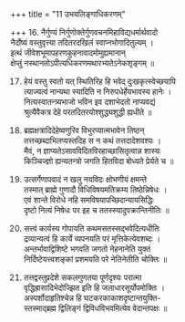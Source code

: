 +++
title = "11 उभयलिङ्गाधिकरणम्"

+++
16. नैर्गुण्यं निर्गुणोक्तेर्गुणवचनमिहाविद्यधर्मार्थवादो  
नैर्दोष्यं वस्तुवृत्त्या तदितरदखिलं स्वाप्नभोगादितुल्यम् ।  
इत्थं जीवेशभूमापहरणकुहनावादमोमुह्यमानान्  
क्षेप्तुं नस्थानतोऽपीत्यधिकरणमथारभ्यतेऽनेकशृङ्गम् ॥

17. हेयं वस्तु स्वतो यत् स्थितिरिह हि भवेद् दुःखकृत्स्वेच्छयापि  
त्याज्यत्वं नान्यथा स्यादिति न निरुपधेर्हेयभावस्य हानेः ।  
नित्यस्वातन्त्र्यभाजो भविन इव दशाभेदतो नाप्यवद्यं  
श्रुत्यैवैकत्र देहे परतदितरयोश्शुद्ध्यशुद्धी ह्यधीते ॥

18. ब्रह्मक्षत्रादिदेहेष्वणुरिव विभुरप्यात्मभावेन तिष्ठन्  
तत्तच्छब्दाभिलप्यस्तदिह स न कथं तत्तदादेशवश्यः ।  
मैवं, न ज्ञाप्यतेऽसावविदितविरहाच्छासितृत्वान्न शास्यः  
किञ्चिज्ज्ञो ह्यन्यतन्त्रो जगति हितविदा बोध्यते प्रेर्यते च ॥

19. उत्सर्गेणापवादं न खलु नयविदः क्षोभणीयं क्षमन्ते  
तस्मात् ब्राह्मे गुणादौ विधिविषयमतिक्रम्य तिष्ठेन्निषेधः ।  
एवं शान्ते विरोधे नहि समविषयापच्छिदान्यायसिद्धिः  
दृष्टो नित्यं निषेधः पर इह च ततस्स्यादुपक्रान्तिनीतिः ॥

20. सत्त्वं कार्यस्य गोपायति कथमसतस्सद्भवेदित्यधीतिः  
द्रव्यान्यत्वं हि कार्ये व्यपनयति परं मृत्तिकेत्येवशब्दः ।  
अन्तर्भावाद्विशिष्टे भगवति जगतो नेहनानेति युक्तं  
निर्दिष्टेयत्त्वशङ्कां प्रशमयति परे नेतिनेतीति चोक्तिः ॥

21. तत्तद्वस्तुप्रदेशे सकलगुणतया पूर्णदृश्यः परात्मा  
वृद्धिह्रासादिभेदोज्झित इति हि जलाधारसूर्योपमोक्तिः ।  
अस्पर्शोदाहृतिश्चेन्न हि घटकरकाकाशदृष्टान्तयुक्ति-  
स्तस्माद्ब्रह्म द्विलिङ्गं द्विविधविभवमित्येव वेदान्तपक्षः ॥